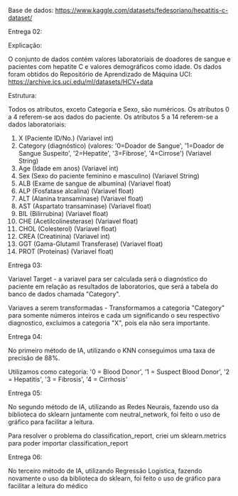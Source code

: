 Base de dados: https://www.kaggle.com/datasets/fedesoriano/hepatitis-c-dataset/

Entrega 02:

Explicação:

O conjunto de dados contém valores laboratoriais de doadores de sangue e pacientes com hepatite C e valores demográficos como idade.
Os dados foram obtidos do Repositório de Aprendizado de Máquina UCI:  https://archive.ics.uci.edu/ml/datasets/HCV+data

Estrutura:

Todos os atributos, exceto Categoria e Sexo, são numéricos.
Os atributos 0 a 4 referem-se aos dados do paciente.
Os atributos 5 a 14 referem-se a dados laboratoriais:

1) X (Paciente ID/No.) (Variavel int)
2) Category (diagnóstico) (valores: '0=Doador de Sangue', '1=Doador de Sangue Suspeito', '2=Hepatite', '3=Fibrose', '4=Cirrose') (Variavel String)
3) Age (Idade em anos) (Variavel int)
4) Sex (Sexo do paciente feminino e masculino) (Variavel String)
5) ALB (Exame de sangue de albumina) (Variavel float)
6) ALP (Fosfatase alcalina) (Variavel float)
7) ALT (Alanina transaminase) (Variavel float)
8) AST (Aspartato transaminase) (Variavel float)
9) BIL (Bilirrubina) (Variavel float)
10) CHE (Acetilcolinesterase) (Variavel float)
11) CHOL (Colesterol) (Variavel float)
12) CREA (Creatinina) (Variavel int)
13) GGT (Gama-Glutamil Transferase) (Variavel float)
14) PROT (Proteínas) (Variavel float)

Entrega 03:

Variavel Target - a variavel para ser calculada será o diagnóstico do paciente em relação as resultados de laboratorios, 
que será a tabela do banco de dados chamada "Category".

Variaves a serem transformadas - Transformamos a categoria "Category" para somente números inteiros e cada um significando 
o seu respectivo diagnostico, excluimos a categoria "X", pois ela não sera importante.

Entrega 04: 

No primeiro método de IA, utilizando o KNN conseguimos uma taxa de precisão de 88%.

Utilizamos como categoria: '0 = Blood Donor', '1 = Suspect Blood Donor', '2 = Hepatitis', '3 = Fibrosis', '4 = Cirrhosis'

Entrega 05:

No segundo método de IA, utilizando as Redes Neurais, fazendo uso da biblioteca do sklearn juntamente com neutral_network, foi feito o uso de gráfico para facilitar a leitura.

Para resolver o problema do classification_report, criei um sklearn.metrics para poder importar classification_report

Entrega 06: 

No terceiro método de IA, utilizando Regressão Logistica, fazendo novamente o uso da biblioteca do sklearn, foi feito o uso de gráfico para facilitar a leitura do médico

